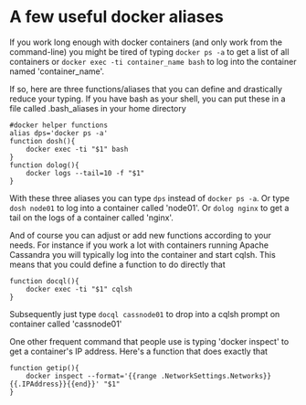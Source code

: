# A few useful docker aliases

If you work long enough with docker containers (and only work from the command-line) you might be tired of typing ```docker ps -a``` to get a list of all containers
or ```docker exec -ti container_name bash``` to log into the container named 'container_name'. 

If so, here are three functions/aliases that you can define and drastically reduce your typing. If you have bash as your shell, you can put these in a file called .bash_aliases in your home directory

```
#docker helper functions
alias dps='docker ps -a'
function dosh(){
    docker exec -ti "$1" bash
}
function dolog(){
    docker logs --tail=10 -f "$1"
}
```

With these three aliases you can type ```dps``` instead of ```docker ps -a```. Or type ```dosh node01``` to log into a container called 'node01'. Or ```dolog nginx``` to get a tail on the logs of a container called 'nginx'.

And of course you can adjust or add new functions according to your needs. For instance if you work a lot with containers running Apache Cassandra you will typically log into the container and start cqlsh. This means that you could define a function to do directly that

```
function docql(){
    docker exec -ti "$1" cqlsh
}
```

Subsequently just type ```docql cassnode01``` to drop into a cqlsh prompt on container called 'cassnode01'

One other frequent command that people use is typing 'docker inspect' to get a container's IP address. Here's a function that does exactly that

```
function getip(){
    docker inspect --format='{{range .NetworkSettings.Networks}}{{.IPAddress}}{{end}}' "$1"
}
```



